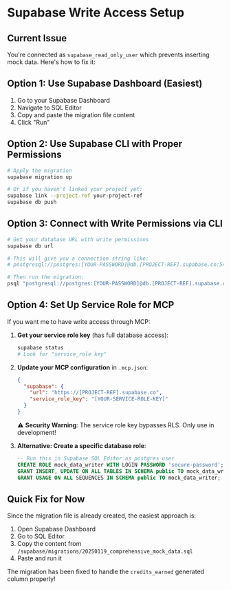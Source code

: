 # Supabase Write Access Setup

## Current Issue
You're connected as `supabase_read_only_user` which prevents inserting mock data. Here's how to fix it:

## Option 1: Use Supabase Dashboard (Easiest)
1. Go to your Supabase Dashboard
2. Navigate to SQL Editor
3. Copy and paste the migration file content
4. Click "Run"

## Option 2: Use Supabase CLI with Proper Permissions
```bash
# Apply the migration
supabase migration up

# Or if you haven't linked your project yet:
supabase link --project-ref your-project-ref
supabase db push
```

## Option 3: Connect with Write Permissions via CLI
```bash
# Get your database URL with write permissions
supabase db url

# This will give you a connection string like:
# postgresql://postgres:[YOUR-PASSWORD]@db.[PROJECT-REF].supabase.co:5432/postgres

# Then run the migration:
psql "postgresql://postgres:[YOUR-PASSWORD]@db.[PROJECT-REF].supabase.co:5432/postgres" -f supabase/migrations/20250119_comprehensive_mock_data.sql
```

## Option 4: Set Up Service Role for MCP
If you want me to have write access through MCP:

1. **Get your service role key** (has full database access):
   ```bash
   supabase status
   # Look for "service_role key"
   ```

2. **Update your MCP configuration** in `.mcp.json`:
   ```json
   {
     "supabase": {
       "url": "https://[PROJECT-REF].supabase.co",
       "service_role_key": "[YOUR-SERVICE-ROLE-KEY]"
     }
   }
   ```

   ⚠️ **Security Warning**: The service role key bypasses RLS. Only use in development!

3. **Alternative: Create a specific database role**:
   ```sql
   -- Run this in Supabase SQL Editor as postgres user
   CREATE ROLE mock_data_writer WITH LOGIN PASSWORD 'secure-password';
   GRANT INSERT, UPDATE ON ALL TABLES IN SCHEMA public TO mock_data_writer;
   GRANT USAGE ON ALL SEQUENCES IN SCHEMA public TO mock_data_writer;
   ```

## Quick Fix for Now
Since the migration file is already created, the easiest approach is:

1. Open Supabase Dashboard
2. Go to SQL Editor
3. Copy the content from `/supabase/migrations/20250119_comprehensive_mock_data.sql`
4. Paste and run it

The migration has been fixed to handle the `credits_earned` generated column properly!